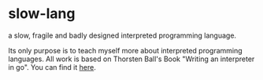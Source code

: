 # slow-lang

a slow, fragile and badly designed interpreted programming language.

Its only purpose is to teach myself more about interpreted programming
languages. All work is based on Thorsten Ball's Book "Writing an interpreter in
go". You can find it [here](https://interpreterbook.com/).
